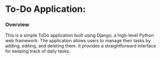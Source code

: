 <h1>To-Do Application:</h1>

<h3>Overview</h3>
This is a simple ToDo application built using Django, a high-level Python web framework. The application allows users to manage their tasks by adding, editing, and deleting them. It provides a straightforward interface for keeping track of daily tasks.

